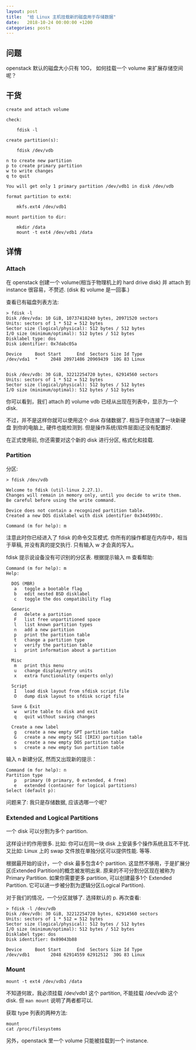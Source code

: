 ```yaml
---
layout: post
title:  "给 Linux 主机挂载新的磁盘用于存储数据"
date:   2018-10-24 00:00:00 +1200
categories: posts
---
```

## 问题
openstack 默认的磁盘大小只有 10G， 如何挂载一个 volume 来扩展存储空间呢？

## 干货

    create and attach volume

    check:

        fdisk -l

    create partition(s):

        fdisk /dev/vdb

    n to create new partition
    p to create primary partition
    w to write changes
    q to quit

    You will get only 1 primary partition /dev/vdb1 in disk /dev/vdb

    format partition to ext4:

        mkfs.ext4 /dev/vdb1

    mount partition to dir:

        mkdir /data
        mount -t ext4 /dev/vdb1 /data


## 详情

### Attach

在 openstack 创建一个 volume(相当于物理机上的 hard drive disk) 并 attach 到 instance 很容易，不赘述.
(disk 和 volume 是一回事.)

查看已有磁盘列表方法:

    > fdisk -l
    Disk /dev/vda: 10 GiB, 10737418240 bytes, 20971520 sectors
    Units: sectors of 1 * 512 = 512 bytes
    Sector size (logical/physical): 512 bytes / 512 bytes
    I/O size (minimum/optimal): 512 bytes / 512 bytes
    Disklabel type: dos
    Disk identifier: 0x7dabc05a

    Device     Boot Start      End  Sectors Size Id Type
    /dev/vda1  *     2048 20971486 20969439  10G 83 Linux


    Disk /dev/vdb: 30 GiB, 32212254720 bytes, 62914560 sectors
    Units: sectors of 1 * 512 = 512 bytes
    Sector size (logical/physical): 512 bytes / 512 bytes
    I/O size (minimum/optimal): 512 bytes / 512 bytes


你可以看到，我们 attach 的 volume vdb 已经从出现在列表中，显示为一个 disk.

不过，并不是这样你就可以使用这个 disk 存储数据了. 相当于你连接了一块新硬盘
到你的电脑上, 硬件也能检测到. 但是操作系统(软件层面)还没有配置好.

在正式使用前, 你还需要对这个新的 disk 进行分区, 格式化和挂载.

### Partition

分区:

    > fdisk /dev/vdb

    Welcome to fdisk (util-linux 2.27.1).
    Changes will remain in memory only, until you decide to write them.
    Be careful before using the write command.

    Device does not contain a recognized partition table.
    Created a new DOS disklabel with disk identifier 0x3445993c.

    Command (m for help): m

注意此时你已经进入了 fdisk 的命令交互模式.
你所有的操作都是在内存中，相当于草稿, 并没有真的提交执行.
只有输入 w 才会真的写入。

fdisk 提示说设备没有可识别的分区表. 根据提示输入 m 查看帮助:


    Command (m for help): m
    Help:

      DOS (MBR)
       a   toggle a bootable flag
       b   edit nested BSD disklabel
       c   toggle the dos compatibility flag

      Generic
       d   delete a partition
       F   list free unpartitioned space
       l   list known partition types
       n   add a new partition
       p   print the partition table
       t   change a partition type
       v   verify the partition table
       i   print information about a partition

      Misc
       m   print this menu
       u   change display/entry units
       x   extra functionality (experts only)

      Script
       I   load disk layout from sfdisk script file
       O   dump disk layout to sfdisk script file

      Save & Exit
       w   write table to disk and exit
       q   quit without saving changes

      Create a new label
       g   create a new empty GPT partition table
       G   create a new empty SGI (IRIX) partition table
       o   create a new empty DOS partition table
       s   create a new empty Sun partition table

输入 n 新建分区, 然而又出现新的提示：

    Command (m for help): n
    Partition type
       p   primary (0 primary, 0 extended, 4 free)
       e   extended (container for logical partitions)
    Select (default p):

问题来了: 我只是存储数据, 应该选哪一个呢?

### Extended and Logical Partitions

一个 disk 可以分割为多个 partition.

这样设计的作用很多.
比如: 你可以在同一块 disk 上安装多个操作系统且互不干扰.
又比如: Linux 上的 swap 文件放在单独分区可以提供性能.
等等.

根据最开始的设计，一个 disk 最多包含4个 partition.
这显然不够用，于是扩展分区(Extended Partition)的概念被发明出来.
原来的不可分割分区现在被称为 Primary Partition.
如果你需要更多 partition, 可以创建最多1个 Extended Partition.
它可以进一步被分割为逻辑分区(Logical Partition).

对于我们的情况，一个分区就够了. 选择默认的 p. 再次查看:

    > fdisk -l /dev/vdb
    Disk /dev/vdb: 30 GiB, 32212254720 bytes, 62914560 sectors
    Units: sectors of 1 * 512 = 512 bytes
    Sector size (logical/physical): 512 bytes / 512 bytes
    I/O size (minimum/optimal): 512 bytes / 512 bytes
    Disklabel type: dos
    Disk identifier: 0x89043b88

    Device     Boot Start      End  Sectors Size Id Type
    /dev/vdb1        2048 62914559 62912512  30G 83 Linux


### Mount

    mount -t ext4 /dev/vdb1 /data

不知道何故，我必须挂载 /dev/vdb1 这个 partition, 不能挂载 /dev/vdb 这个 disk.
但 `man mount` 说明了两者都可以.

获取 type 列表的两种方法:

    mount
    cat /proc/filesystems

另外，openstack 里一个 volume 只能被挂载到一个 instance.
